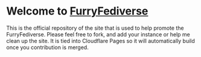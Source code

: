 # Welcome to [FurryFediverse](https://furryfediverse.org)
This is the official repository of the site that is used to 
help promote the FurryFediverse. Please feel free to fork, and
add your instance or help me clean up the site. It is tied into 
Cloudflare Pages so it will automatically build once you contribution 
is merged.